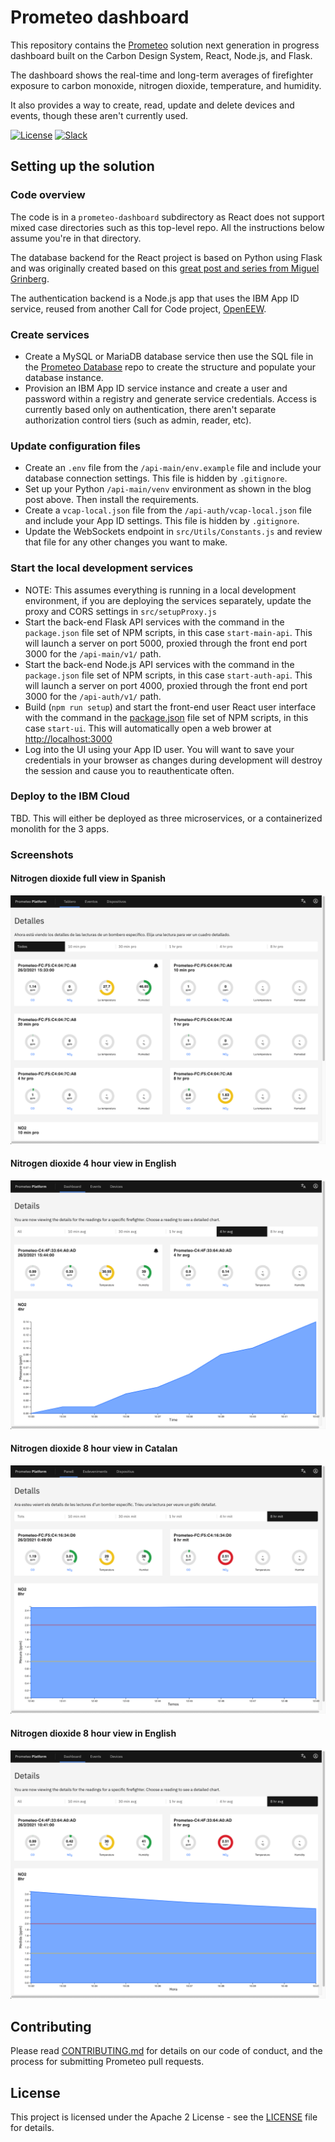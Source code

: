 # Prometeo dashboard

This repository contains the [Prometeo](https://github.com/Code-and-Response/Prometeo) solution next generation in progress dashboard built on the Carbon Design System, React, Node.js, and Flask. 

The dashboard shows the real-time and long-term averages of firefighter exposure to carbon monoxide, nitrogen dioxide, temperature, and humidity. 

It also provides a way to create, read, update and delete devices and events, though these aren't currently used.

[![License](https://img.shields.io/badge/License-Apache2-blue.svg)](https://www.apache.org/licenses/LICENSE-2.0) [![Slack](https://img.shields.io/badge/Join-Slack-blue)](https://callforcode.org/slack)

## Setting up the solution

### Code overview

The code is in a `prometeo-dashboard` subdirectory as React does not support mixed case directories such as this top-level repo. All the instructions below assume you're in that directory.

The database backend for the React project is based on Python using Flask and was originally created based on this [great post and series from Miguel Grinberg](https://blog.miguelgrinberg.com/post/how-to-create-a-react--flask-project). 

The authentication backend is a Node.js app that uses the IBM App ID service, reused from another Call for Code project, [OpenEEW](https://github.com/openeew/openeew-dashboard).

### Create services

* Create a MySQL or MariaDB database service then use the SQL file in the [Prometeo Database](https://github.com/Call-for-Code/Prometeo-Database) repo to create the structure and populate your database instance. 
* Provision an IBM App ID service instance and create a user and password within a registry and generate service credentials. Access is currently based only on authentication, there aren't separate authorization control tiers (such as admin, reader, etc).

### Update configuration files

* Create an `.env` file from the `/api-main/env.example` file and include your database connection settings. This file is hidden by `.gitignore`.
* Set up your Python `/api-main/venv` environment as shown in the blog post above. Then install the requirements.
* Create a `vcap-local.json` file from the `/api-auth/vcap-local.json` file and include your App ID settings. This file is hidden by `.gitignore`.
* Update the WebSockets endpoint in `src/Utils/Constants.js` and review that file for any other changes you want to make.

### Start the local development services

* NOTE: This assumes everything is running in a local development environment, if you are deploying the services separately, update the proxy and CORS settings in `src/setupProxy.js`
* Start the back-end Flask API services with the command in the `package.json` file set of NPM scripts, in this case `start-main-api`. This will launch a server on port 5000, proxied through the front end port 3000 for the `/api-main/v1/` path.
* Start the back-end Node.js API services with the command in the `package.json` file set of NPM scripts, in this case `start-auth-api`. This will launch a server on port 4000, proxied through the front end port 3000 for the `/api-auth/v1/` path.
* Build (`npm run setup`) and start the front-end user React user interface with the command in the [package.json](https://github.com/Call-for-Code/Prometeo-Dashboard/blob/master/prometeo-dashboard/package.json#L35) file set of NPM scripts, in this case `start-ui`. This will automatically open a web brower at [http://localhost:3000](http://localhost:3000)
* Log into the UI using your App ID user. You will want to save your credentials in your browser as changes during development will destroy the session and cause you to reauthenticate often.

### Deploy to the IBM Cloud

TBD. This will either be deployed as three microservices, or a containerized monolith for the 3 apps.

### Screenshots

#### Nitrogen dioxide full view in Spanish

![dashboard-events.png](/img/es-now-no2.png)

#### Nitrogen dioxide 4 hour view in English

![dashboard-events.png](/img/en-4hr-no2.png)

#### Nitrogen dioxide 8 hour view in Catalan

![dashboard-events.png](/img/ca-8hr-no2.png)

#### Nitrogen dioxide 8 hour view in English

![dashboard-events.png](/img/en-8hr-no2.png)


## Contributing

Please read [CONTRIBUTING.md](CONTRIBUTING.md) for details on our code of conduct, and the process for submitting Prometeo pull requests.

## License

This project is licensed under the Apache 2 License - see the [LICENSE](LICENSE) file for details.
